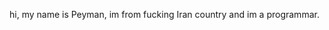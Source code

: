 hi, my name is Peyman, im from fucking Iran country and im a programmar.
<!---
peymanenj/peymanenj is a ✨ special ✨ repository because its `README.md` (this file) appears on your GitHub profile.
You can click the Preview link to take a look at your changes.
--->
